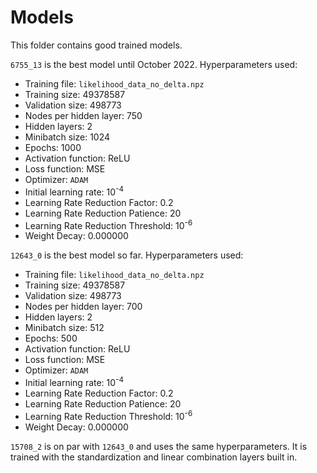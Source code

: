 # Models

This folder contains good trained models.

`6755_13` is the best model until October 2022. Hyperparameters used:
- Training file: `likelihood_data_no_delta.npz`
- Training size: 49378587
- Validation size: 498773
- Nodes per hidden layer: 750
- Hidden layers: 2
- Minibatch size: 1024
- Epochs: 1000
- Activation function: ReLU
- Loss function: MSE
- Optimizer: `ADAM`
- Initial learning rate: 10<sup>-4</sup>
- Learning Rate Reduction Factor: 0.2
- Learning Rate Reduction Patience: 20
- Learning Rate Reduction Threshold: 10<sup>-6</sup>
- Weight Decay: 0.000000

`12643_0` is the best model so far. Hyperparameters used:
- Training file: `likelihood_data_no_delta.npz`
- Training size: 49378587
- Validation size: 498773
- Nodes per hidden layer: 700
- Hidden layers: 2
- Minibatch size: 512
- Epochs: 500
- Activation function: ReLU
- Loss function: MSE
- Optimizer: `ADAM`
- Initial learning rate: 10<sup>-4</sup>
- Learning Rate Reduction Factor: 0.2
- Learning Rate Reduction Patience: 20
- Learning Rate Reduction Threshold: 10<sup>-6</sup>
- Weight Decay: 0.000000

`15708_2` is on par with `12643_0` and uses the same hyperparameters. It is trained with the standardization and linear combination layers built in.